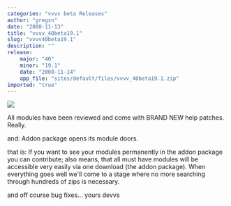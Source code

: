 ```yaml
---
categories: "vvvv beta Releases"
author: "gregsn"
date: "2008-11-13"
title: "vvvv_40beta19.1"
slug: "vvvv40beta19.1"
description: ""
release: 
    major: "40"
    minor: "19.1"
    date: "2008-11-14"
    app_file: "sites/default/files/vvvv_40beta19.1.zip"
imported: "true"
---
```



![](grideditorex9helpdirectxrenderer_2008.11.1500.27.02.jpg)

All modules have been reviewed and come with BRAND NEW help patches. 
Really.

and: Addon package opens its module doors.

that is: If you want to see your modules permanently in the addon package you can contribute; also means, that all must have modules will be accessible very easily via one download (the addon package). When everything goes well we'll come to a stage where no more searching through hundreds of zips is necessary. 

and off course bug fixes...
yours devvs